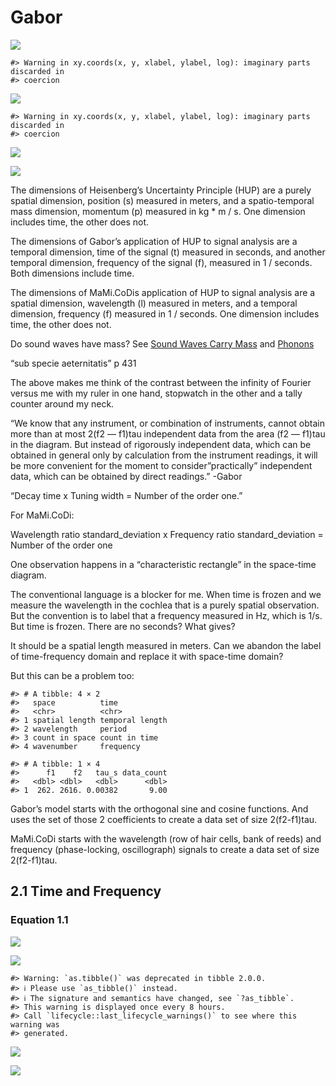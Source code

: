 Gabor
================

![](../figures/gabor-unnamed-chunk-2-1.svg)<!-- -->

    #> Warning in xy.coords(x, y, xlabel, ylabel, log): imaginary parts discarded in
    #> coercion

![](../figures/gabor-unnamed-chunk-3-1.svg)<!-- -->

    #> Warning in xy.coords(x, y, xlabel, ylabel, log): imaginary parts discarded in
    #> coercion

![](../figures/gabor-unnamed-chunk-4-1.svg)<!-- -->

![](../figures/gabor-unnamed-chunk-5-1.svg)<!-- -->

The dimensions of Heisenberg’s Uncertainty Principle (HUP) are a purely
spatial dimension, position (s) measured in meters, and a
spatio-temporal mass dimension, momentum (p) measured in kg \* m / s.
One dimension includes time, the other does not.  

The dimensions of Gabor’s application of HUP to signal analysis are a
temporal dimension, time of the signal (t) measured in seconds, and
another temporal dimension, frequency of the signal (f), measured in 1 /
seconds. Both dimensions include time.  

The dimensions of MaMi.CoDis application of HUP to signal analysis are
a  
spatial dimension, wavelength (l) measured in meters, and a temporal
dimension, frequency (f) measured in 1 / seconds. One dimension includes
time, the other does not.  

Do sound waves have mass? See [Sound Waves Carry
Mass](https://physics.aps.org/articles/v12/23) and
[Phonons](https://en.wikipedia.org/wiki/Phonon)  

“sub specie aeternitatis” p 431  

The above makes me think of the contrast between the infinity of Fourier
versus me with my ruler in one hand, stopwatch in the other and a tally
counter around my neck.  

“We know that any instrument, or combination of instruments, cannot
obtain more than at most 2(f2 — f1)tau independent data from the area
(f2 — f1)tau in the diagram. But instead of rigorously independent data,
which can be obtained in general only by calculation from the instrument
readings, it will be more convenient for the moment to
consider”practically” independent data, which can be obtained by direct
readings.” -Gabor  

“Decay time x Tuning width = Number of the order one.”  

For MaMi.CoDi:  

Wavelength ratio standard_deviation x Frequency ratio standard_deviation = Number of the
order one  

One observation happens in a “characteristic rectangle” in the
space-time diagram.

The conventional language is a blocker for me. When time is frozen and
we measure the wavelength in the cochlea that is a purely spatial
observation. But the convention is to label that a frequency measured in
Hz, which is 1/s. But time is frozen. There are no seconds? What
gives?  

It should be a spatial length measured in meters. Can we abandon the
label of time-frequency domain and replace it with space-time domain?  

But this can be a problem too:  

    #> # A tibble: 4 × 2
    #>   space          time           
    #>   <chr>          <chr>          
    #> 1 spatial length temporal length
    #> 2 wavelength     period         
    #> 3 count in space count in time  
    #> 4 wavenumber     frequency

    #> # A tibble: 1 × 4
    #>      f1    f2   tau_s data_count
    #>   <dbl> <dbl>   <dbl>      <dbl>
    #> 1  262. 2616. 0.00382       9.00

Gabor’s model starts with the orthogonal sine and cosine functions. And
uses the set of those 2 coefficients to create a data set of size
2(f2-f1)tau.  

MaMi.CoDi starts with the wavelength (row of hair cells, bank of reeds)
and frequency (phase-locking, oscillograph) signals to create a data set
of size 2(f2-f1)tau.

## 2.1 Time and Frequency

### Equation 1.1

![](../figures/gabor-unnamed-chunk-8-1.svg)<!-- -->

![](../figures/gabor-unnamed-chunk-9-1.svg)<!-- -->

    #> Warning: `as.tibble()` was deprecated in tibble 2.0.0.
    #> ℹ Please use `as_tibble()` instead.
    #> ℹ The signature and semantics have changed, see `?as_tibble`.
    #> This warning is displayed once every 8 hours.
    #> Call `lifecycle::last_lifecycle_warnings()` to see where this warning was
    #> generated.

![](../figures/gabor-unnamed-chunk-10-1.svg)<!-- -->

![](../figures/gabor-unnamed-chunk-12-1.svg)<!-- -->
